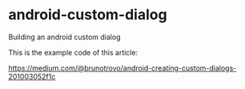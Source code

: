 # android-custom-dialog

Building an android custom dialog

This is the example code of this article:

https://medium.com/@brunotrovo/android-creating-custom-dialogs-201003052f1c
